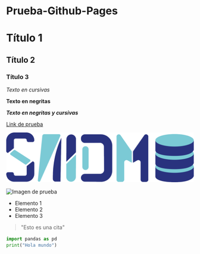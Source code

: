 # Prueba-Github-Pages

# Título 1
## Título 2
### Título 3


*Texto en cursivas*

**Texto en negritas**

***Texto en negritas y cursivas***

[Link de prueba](https://instagram.com/saidm.cem?igshid=YmMyMTA2M2Y=)


![Imagen de prueba](/SAIDM_logo.png)


![Imagen de prueba](https://www.gaceta.unam.mx/wp-content/uploads/2020/08/200820-aca1-des-f1-Ciencia-de-Datos.jpg)


* Elemento 1
* Elemento 2
* Elemento 3

> "Esto es una cita"

```python
import pandas as pd
print("Hola mundo")
```
